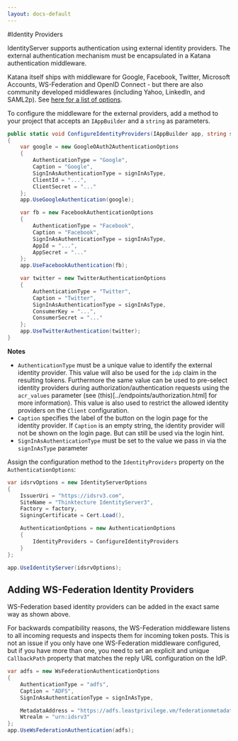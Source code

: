 ```yaml
---
layout: docs-default
---
```


#Identity Providers

IdentityServer supports authentication using external identity providers. The external authentication mechanism must be encapsulated in a Katana authentication middleware.

Katana itself ships with middleware for Google, Facebook, Twitter, Microsoft Accounts, WS-Federation and OpenID Connect - but there are also community developed middlewares (including Yahoo, LinkedIn, and SAML2p). See [here for a list of options](../resources/externalAuthentication.html).

To configure the middleware for the external providers, add a method to your project that accepts an `IAppBuilder` and a `string` as parameters.

```csharp
public static void ConfigureIdentityProviders(IAppBuilder app, string signInAsType)
{
    var google = new GoogleOAuth2AuthenticationOptions
    {
        AuthenticationType = "Google",
        Caption = "Google",
        SignInAsAuthenticationType = signInAsType,
        ClientId = "...",
        ClientSecret = "..."
    };
    app.UseGoogleAuthentication(google);

    var fb = new FacebookAuthenticationOptions
    {
        AuthenticationType = "Facebook",
        Caption = "Facebook",
        SignInAsAuthenticationType = signInAsType,
        AppId = "...",
        AppSecret = "..."
    };
    app.UseFacebookAuthentication(fb);

    var twitter = new TwitterAuthenticationOptions
    {
        AuthenticationType = "Twitter",
        Caption = "Twitter",
        SignInAsAuthenticationType = signInAsType,
        ConsumerKey = "...",
        ConsumerSecret = "..."
    };
    app.UseTwitterAuthentication(twitter);
}
```
**Notes**

* `AuthenticationType` must be a unique value to identify the external identity provider. This value will also be used for the `idp` claim in the resulting tokens. Furthermore the same value can be used to pre-select identity providers during authorization/authentication requests using the `acr_values` parameter (see (this)[../endpoints/authorization.html] for more information). This value is also used to restrict the allowed identity providers on the `Client` configuration.
* `Caption` specifies the label of the button on the login page for the identity provider. If `Caption` is an empty string, the identity provider will not be shown on the login page. But can still be used via the login hint.
* `SignInAsAuthenticationType` must be set to the value we pass in via the `signInAsType` parameter

Assign the configuration method to the `IdentityProviders` property on the `AuthenticationOptions`:

```csharp
var idsrvOptions = new IdentityServerOptions
{
    IssuerUri = "https://idsrv3.com",
    SiteName = "Thinktecture IdentityServer3",
    Factory = factory,
    SigningCertificate = Cert.Load(),

    AuthenticationOptions = new AuthenticationOptions 
    {
        IdentityProviders = ConfigureIdentityProviders
    }
};

app.UseIdentityServer(idsrvOptions);
```

## Adding WS-Federation Identity Providers
WS-Federation based identity providers can be added in the exact same way as shown above.

For backwards compatibility reasons, the WS-Federation middleware listens to all incoming requests and inspects them for incoming token posts. This is not an issue if you only have one WS-Federation middleware configured, but if you have more than one, you need to set an explicit and unique `CallbackPath` property that matches the reply URL configuration on the IdP.

```csharp
var adfs = new WsFederationAuthenticationOptions
{
    AuthenticationType = "adfs",
    Caption = "ADFS",
    SignInAsAuthenticationType = signInAsType,

    MetadataAddress = "https://adfs.leastprivilege.vm/federationmetadata/2007-06/federationmetadata.xml",
    Wtrealm = "urn:idsrv3"
};
app.UseWsFederationAuthentication(adfs);
```

